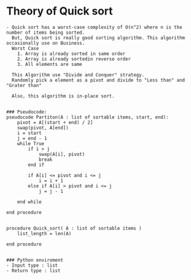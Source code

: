 # Theory of Quick sort

    - Quick sort has a worst-case complexity of O(n^2) where n is the number of items being sorted.
      But, Quick sort is really good sorting algorithm. This algorithm occasionally use on Business.
      Worst Case
        1. Array is already sorted in same order
        2. Array is already sortedin reverse order
        3. All elements are same
      
      This Algorithm use "Divide and Conquer" strategy.
      Randomly pick a element as a pivot and divide to "Less than" and "Grater than"

      Also, this algorithm is in-place sort.


    ### Pseudocode:
    pseudocode Partiton(A : list of sortable items, start, end):
        pivot = A[(start + end) / 2]
        swap(pivot, A[end])
        i = start
        j = end - 1
        while True
            if i > j
                swap(A[i], pivot)
                break
            end if

            if A[i] <= pivot and i <= j
                i = i + 1
            else if A[i] > pivot and i <= j
                j = j - 1

        end while

    end procedure


    procedure Quick_sort( A : list of sortable items )
        list_length = len(A)

    end procedure


    ### Python enviroment
    - Input type : list
    - Return type : list

